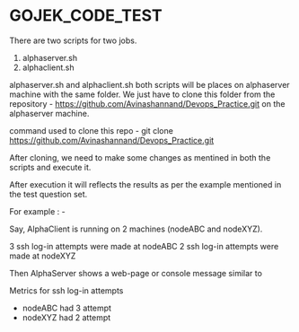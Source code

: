 # GOJEK_CODE_TEST

There are two scripts for two jobs.

1) alphaserver.sh
2) alphaclient.sh

alphaserver.sh and alphaclient.sh both scripts will be places on alphaserver machine with the same folder. 
We just have to clone this folder from the repository - https://github.com/Avinashannand/Devops_Practice.git on the alphaserver machine.

command used to clone this repo - git clone https://github.com/Avinashannand/Devops_Practice.git


After cloning, we need to make some changes as mentined in both the scripts and execute it.

After execution it will reflects the results as per the example mentioned in the test question set.

For example : - 

Say, AlphaClient is running on 2 machines (nodeABC and nodeXYZ).

3 ssh log-in attempts were made at nodeABC
2 ssh log-in attempts were made at nodeXYZ

Then AlphaServer shows a web-page or console message similar to

Metrics for ssh log-in attempts
* nodeABC had 3 attempt
* nodeXYZ had 2 attempt


